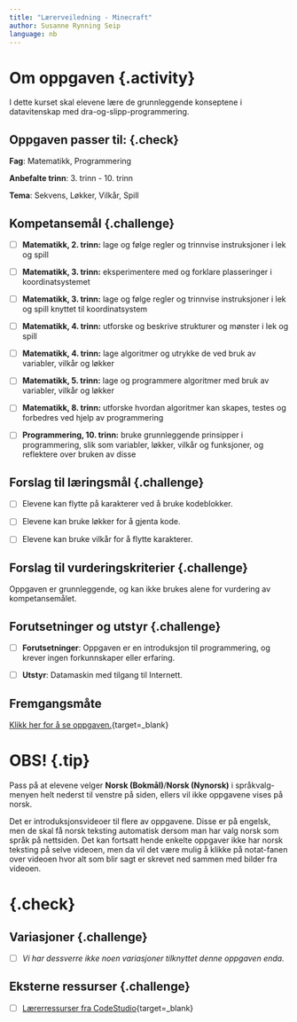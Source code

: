 ```yaml
---
title: "Lærerveiledning - Minecraft"
author: Susanne Rynning Seip
language: nb
---
```


# Om oppgaven {.activity}

I dette kurset skal elevene lære de grunnleggende konseptene i datavitenskap med
dra-og-slipp-programmering.

## Oppgaven passer til: {.check}

 __Fag__: Matematikk, Programmering

__Anbefalte trinn__: 3. trinn - 10. trinn

__Tema__: Sekvens, Løkker, Vilkår, Spill

## Kompetansemål {.challenge}

- [ ] __Matematikk, 2. trinn:__ lage og følge regler og trinnvise instruksjoner i lek og spill

- [ ] __Matematikk, 3. trinn:__ eksperimentere med og forklare plasseringer i koordinatsystemet

- [ ] __Matematikk, 3. trinn:__ lage og følge regler og trinnvise instruksjoner i lek og spill knyttet til koordinatsystem

- [ ] __Matematikk, 4. trinn:__ utforske og beskrive strukturer og mønster i lek og spill

- [ ] __Matematikk, 4. trinn:__ lage algoritmer og utrykke de ved bruk av variabler, vilkår og løkker

- [ ] __Matematikk, 5. trinn:__ lage og programmere algoritmer med bruk av variabler, vilkår og løkker

- [ ] __Matematikk, 8. trinn:__ utforske hvordan algoritmer kan skapes, testes og forbedres ved hjelp av programmering

- [ ] __Programmering, 10. trinn:__ bruke grunnleggende prinsipper i programmering, slik som variabler, løkker, vilkår og funksjoner, og reflektere over bruken av disse

## Forslag til læringsmål {.challenge}

- [ ] Elevene kan flytte på karakterer ved å bruke kodeblokker.

- [ ] Elevene kan bruke løkker for å gjenta kode.

- [ ] Elevene kan bruke vilkår for å flytte karakterer.

## Forslag til vurderingskriterier {.challenge}

Oppgaven er grunnleggende, og kan ikke brukes alene for vurdering av kompetansemålet.

## Forutsetninger og utstyr {.challenge}

- [ ] __Forutsetninger__: Oppgaven er en introduksjon til programmering, og krever ingen forkunnskaper eller erfaring.

- [ ] __Utstyr__: Datamaskin med tilgang til Internett.

## Fremgangsmåte

[Klikk her for å se oppgaven.](https://studio.code.org/s/mc/stage/1/puzzle/1){target=_blank}

# OBS! {.tip}
Pass på at elevene velger __Norsk (Bokmål)__/__Norsk (Nynorsk)__ i språkvalg-menyen helt nederst til venstre på siden, ellers vil ikke oppgavene vises på norsk.

Det er introduksjonsvideoer til flere av oppgavene. Disse er på engelsk, men de skal få norsk teksting automatisk dersom man har valg norsk som språk på nettsiden. Det kan fortsatt hende enkelte oppgaver ikke har norsk teksting på selve videoen, men da vil det være mulig å klikke på notat-fanen over videoen hvor alt som blir sagt er skrevet ned sammen med bilder fra videoen.

<!--Workaround to get V and ER out of the tip box-->
# {.check}

## Variasjoner {.challenge}

- [ ]  _Vi har dessverre ikke noen variasjoner tilknyttet denne oppgaven enda._

## Eksterne ressurser {.challenge}

- [ ] [Lærerressurser fra CodeStudio](https://code.org/hourofcode/mc){target=_blank}
